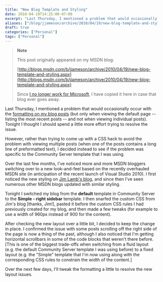 ```yaml
---
title: "New Blog Template and Styling"
date: 2010-04-19T14:25:00-07:00
excerpt: "Last Thursday, I mentioned a problem that would occasionally occur with the formatting on my blog posts (but only when viewing the default page -- listing the most recent posts -- and not when viewing individual posts). Tonight I thought I should spend..."
aliases: ["/blog/jjameson/archive/2010/04/19/new-blog-template-and-styling.aspx"]
draft: true
categories: ["Personal"]
tags: ["Personal"]
---
```


> **Note**
>
> This post originally appeared on my MSDN blog:
>
> [http://blogs.msdn.com/b/jjameson/archive/2010/04/19/new-blog-template-and-styling.aspx](http://blogs.msdn.com/b/jjameson/archive/2010/04/19/new-blog-template-and-styling.aspx)
>
> Since [I no longer work for Microsoft](/blog/jjameson/2011/09/02/last-day-with-microsoft), I have copied it here in case that blog ever goes away.

Last Thursday, I mentioned a problem that would occasionally occur with the [formatting on my blog posts](/blog/jjameson/2010/04/14/blog-post-formatting-issues) (but only when viewing the default page -- listing the most recent posts -- and not when viewing individual posts). Tonight I thought I should spend a little more effort trying to resolve the issue.

However, rather than trying to come up with a CSS hack to avoid the problem with viewing multiple posts (when one of the posts contains a long line of preformatted text), I decided instead to see if the problem was specific to the Community Server template that I was using.

Over the last few months, I've noticed more and more MSDN bloggers switching over to a new look-and-feel based on the recently overhauled MSDN site (in anticipation of the recent launch of Visual Studio 2010). I first noticed the new styling on [Jim Lamb's blog](http://blogs.msdn.com/jimlamb/), and since then I've seen numerous other MSDN blogs updated with similar styling.

Tonight I switched my blog from the **default** template in Community Server to the **Simple - right sidebar** template. I then snarfed the custom CSS from Jim's blog [thanks, Jim!], pasted it before the custom CSS rules I had previously created for my blog, and then made a few tweaks (for example to use a width of 960px instead of 900 for the content).

After checking the new layout over a little bit, I decided to keep the change in place. I confirmed the issue with some posts scrolling off the right side of the page is now a thing of the past, although I also noticed that I'm getting horizontal scrollbars in some of the code blocks that weren't there before. [This is one of the biggest trade-offs when switching from a fluid layout (e.g. the default Community Server template I was using before) to a fixed layout (e.g. the "Simple" template that I'm now using along with the corresponding CSS rules to constrain the width of the content.]

Over the next few days, I'll tweak the formatting a little to resolve the new layout issues.

